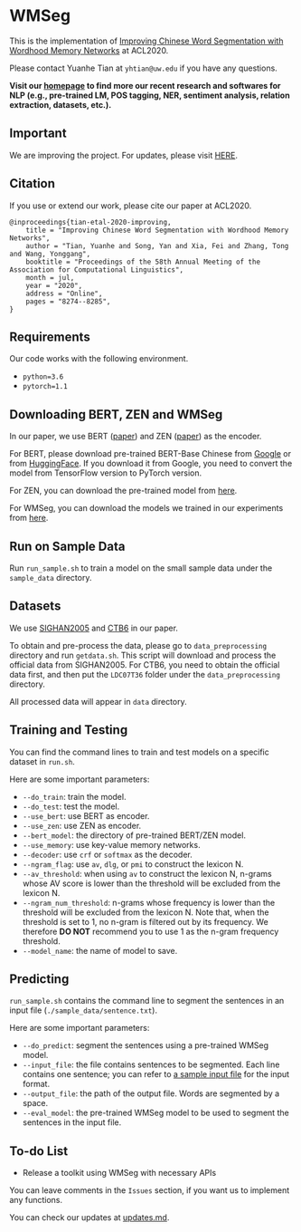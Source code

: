 # WMSeg

This is the implementation of [Improving  Chinese  Word  Segmentation  with  Wordhood  Memory  Networks](https://www.aclweb.org/anthology/2020.acl-main.734/) at ACL2020.

Please contact Yuanhe Tian at `yhtian@uw.edu` if you have any questions.

**Visit our [homepage](https://github.com/synlp/.github) to find more our recent research and softwares for NLP (e.g., pre-trained LM, POS tagging, NER, sentiment analysis, relation extraction, datasets, etc.).**

## Important

We are improving the project. For updates, please visit [HERE](https://github.com/synlp/WMSeg).

## Citation

If you use or extend our work, please cite our paper at ACL2020.

```
@inproceedings{tian-etal-2020-improving,
    title = "Improving Chinese Word Segmentation with Wordhood Memory Networks",
    author = "Tian, Yuanhe and Song, Yan and Xia, Fei and Zhang, Tong and Wang, Yonggang",
    booktitle = "Proceedings of the 58th Annual Meeting of the Association for Computational Linguistics",
    month = jul,
    year = "2020",
    address = "Online",
    pages = "8274--8285",
}
```

## Requirements

Our code works with the following environment.
* `python=3.6`
* `pytorch=1.1`

## Downloading BERT, ZEN and WMSeg

In our paper, we use BERT ([paper](https://www.aclweb.org/anthology/N19-1423/)) and ZEN ([paper](https://arxiv.org/abs/1911.00720)) as the encoder.

For BERT, please download pre-trained BERT-Base Chinese from [Google](https://github.com/google-research/bert) or from [HuggingFace](https://s3.amazonaws.com/models.huggingface.co/bert/bert-base-chinese.tar.gz). If you download it from Google, you need to convert the model from TensorFlow version to PyTorch version.

For ZEN, you can download the pre-trained model from [here](https://github.com/sinovation/ZEN).

For WMSeg, you can download the models we trained in our experiments from [here](https://github.com/SVAIGBA/WMSeg/tree/master/models).

## Run on Sample Data

Run `run_sample.sh` to train a model on the small sample data under the `sample_data` directory.

## Datasets

We use [SIGHAN2005](http://sighan.cs.uchicago.edu/bakeoff2005/) and [CTB6](https://catalog.ldc.upenn.edu/LDC2007T36) in our paper.

To obtain and pre-process the data, please go to `data_preprocessing` directory and run `getdata.sh`. This script will download and process the official data from SIGHAN2005. For CTB6, you need to obtain the official data first, and then put the `LDC07T36` folder under the `data_preprocessing` directory.

All processed data will appear in `data` directory.

## Training and Testing

You can find the command lines to train and test models on a specific dataset in `run.sh`.

Here are some important parameters:

* `--do_train`: train the model.
* `--do_test`: test the model.
* `--use_bert`: use BERT as encoder.
* `--use_zen`: use ZEN as encoder.
* `--bert_model`: the directory of pre-trained BERT/ZEN model.
* `--use_memory`: use key-value memory networks.
* `--decoder`: use `crf` or `softmax` as the decoder.
* `--ngram_flag`: use `av`, `dlg`, or `pmi` to construct the lexicon N.
* `--av_threshold`: when using `av` to construct the lexicon N, n-grams whose AV score is lower than the threshold will be excluded from the lexicon N.
* `--ngram_num_threshold`: n-grams whose frequency is lower than the threshold will be excluded from the lexicon N. Note that, when the threshold is set to 1, no n-gram is filtered out by its frequency. We therefore **DO NOT** recommend you to use 1 as the n-gram frequency threshold.
* `--model_name`: the name of model to save.

## Predicting

`run_sample.sh` contains the command line to segment the sentences in an input file (`./sample_data/sentence.txt`).

Here are some important parameters:

* `--do_predict`: segment the sentences using a pre-trained WMSeg model.
* `--input_file`: the file contains sentences to be segmented. Each line contains one sentence; you can refer to [a sample input file](./sample_data/sentence.txt) for the input format.
* `--output_file`: the path of the output file. Words are segmented by a space.
* `--eval_model`: the pre-trained WMSeg model to be used to segment the sentences in the input file.

## To-do List

* Release a toolkit using WMSeg with necessary APIs

You can leave comments in the `Issues` section, if you want us to implement any functions.

You can check our updates at [updates.md](./updates.md).
